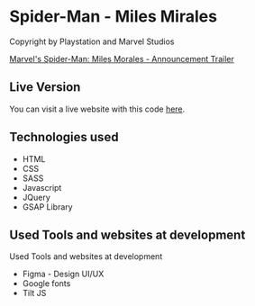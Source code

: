 # Spider-Man - Miles Mirales

Copyright by Playstation and Marvel Studios </br>

[Marvel's Spider-Man: Miles Morales - Announcement Trailer](https://youtu.be/gHzuHo80U2M)

## Live Version

You can visit a live website with this code [here]().

## Technologies used

- HTML
- CSS
- SASS
- Javascript
- JQuery
- GSAP Library

## Used Tools and websites at development

Used Tools and websites at development

- Figma - Design UI/UX
- Google fonts
- Tilt JS

